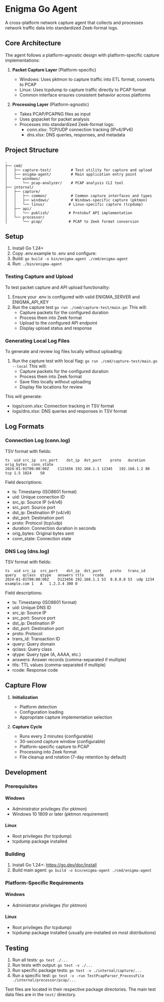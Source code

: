 # Enigma Go Agent

A cross-platform network capture agent that collects and processes network traffic data into standardized Zeek-format logs.

## Core Architecture

The agent follows a platform-agnostic design with platform-specific capture implementations:

1. **Packet Capture Layer** (Platform-specific)
   - Windows: Uses pktmon to capture traffic into ETL format, converts to PCAP
   - Linux: Uses tcpdump to capture traffic directly to PCAP format
   - Common interface ensures consistent behavior across platforms

2. **Processing Layer** (Platform-agnostic)
   - Takes PCAP/PCAPNG files as input
   - Uses gopacket for packet analysis
   - Processes into standardized Zeek-format logs:
     - conn.xlsx: TCP/UDP connection tracking (IPv4/IPv6)
     - dns.xlsx: DNS queries, responses, and metadata

## Project Structure

```
.
├── cmd/
│   ├── capture-test/         # Test utility for capture and upload
│   ├── enigma-agent/         # Main application entry point
│   └── windows/
│       └── pcap-analyzer/    # PCAP analysis CLI tool
├── internal/
│   ├── capture/
│   │   ├── common/           # Common capture interfaces and types
│   │   ├── windows/          # Windows-specific capture (pktmon)
│   │   └── linux/           # Linux-specific capture (tcpdump)
│   ├── api/
│   │   └── publish/         # Protobuf API implementation
│   └── processor/
│       └── pcap/            # PCAP to Zeek format conversion
```

## Setup

1. Install Go 1.24+
2. Copy .env.example to .env and configure:
3. Build: `go build -o bin/enigma-agent ./cmd/enigma-agent`
4. Run: `./bin/enigma-agent`

### Testing Capture and Upload

To test packet capture and API upload functionality:

1. Ensure your .env is configured with valid ENIGMA_SERVER and ENIGMA_API_KEY
2. Run the capture test `go run ./cmd/capture-test/main.go`:
   This will:
   - Capture packets for the configured duration
   - Process them into Zeek format
   - Upload to the configured API endpoint
   - Display upload status and response

### Generating Local Log Files

To generate and review log files locally without uploading:

1. Run the capture test with local flag: `go run ./cmd/capture-test/main.go --local`
   This will:
   - Capture packets for the configured duration
   - Process them into Zeek format
   - Save files locally without uploading
   - Display file locations for review

This will generate:

- logs/conn.xlsx: Connection tracking in TSV format
- logs/dns.xlsx: DNS queries and responses in TSV format

## Log Formats

### Connection Log (conn.log)

TSV format with fields:
```
ts	uid	src_ip	src_port	dst_ip	dst_port	proto	duration	orig_bytes	conn_state
2024-01-01T00:00:00Z	C123456	192.168.1.1	12345	192.168.1.2	80	tcp	1.5	1024	S0
```

Field descriptions:

- ts: Timestamp (ISO8601 format)
- uid: Unique connection ID
- src_ip: Source IP (v4/v6)
- src_port: Source port
- dst_ip: Destination IP (v4/v6)
- dst_port: Destination port
- proto: Protocol (tcp/udp)
- duration: Connection duration in seconds
- orig_bytes: Original bytes sent
- conn_state: Connection state

### DNS Log (dns.log)

TSV format with fields:
```
ts	uid	src_ip	src_port	dst_ip	dst_port	proto	trans_id	query	qclass	qtype	answers	ttls	rcode
2024-01-01T00:00:00Z	D123456	192.168.1.1	53	8.8.8.8	53	udp	1234	example.com	1	A	1.2.3.4	300	0
```

Field descriptions:

- ts: Timestamp (ISO8601 format)
- uid: Unique DNS ID
- src_ip: Source IP
- src_port: Source port
- dst_ip: Destination IP
- dst_port: Destination port
- proto: Protocol
- trans_id: Transaction ID
- query: Query domain
- qclass: Query class
- qtype: Query type (A, AAAA, etc.)
- answers: Answer records (comma-separated if multiple)
- ttls: TTL values (comma-separated if multiple)
- rcode: Response code

## Capture Flow

1. **Initialization**
   - Platform detection
   - Configuration loading
   - Appropriate capture implementation selection

2. **Capture Cycle**
   - Runs every 2 minutes (configurable)
   - 30-second capture window (configurable)
   - Platform-specific capture to PCAP
   - Processing into Zeek format
   - File cleanup and rotation (7-day retention by default)

## Development

### Prerequisites

#### Windows

- Administrator privileges (for pktmon)
- Windows 10 1809 or later (pktmon requirement)

#### Linux

- Root privileges (for tcpdump)
- tcpdump package installed

### Building

1. Install Go 1.24+: <https://go.dev/doc/install>
2. Build main agent: `go build -o bin/enigma-agent ./cmd/enigma-agent`

### Platform-Specific Requirements

#### Windows

- Administrator privileges (for pktmon)

#### Linux

- Root privileges (for tcpdump)
- tcpdump package installed (usually pre-installed on most distributions)

## Testing

1. Run all tests: `go test ./...`
2. Run tests with output: `go test -v ./...`
3. Run specific package tests: `go test -v ./internal/capture/...`
4. Run a specific test: `go test -v -run TestPcapParser_ProcessFile ./internal/processor/pcap/...`

Test files are located in their respective package directories. The main test data files are in the `test/` directory.